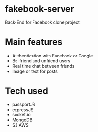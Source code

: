 # fakebook-server

Back-End for Facebook clone project

# Main features

* Authentication with Facebook or Google 
* Be-friend and unfriend users
* Real time chat between friends
* Image or text for posts

# Tech used

* passportJS
* expressJS
* socket.io
* MongoDB
* S3 AWS
